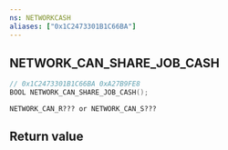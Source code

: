 ```yaml
---
ns: NETWORKCASH
aliases: ["0x1C2473301B1C66BA"]
---
```

## NETWORK_CAN_SHARE_JOB_CASH

```c
// 0x1C2473301B1C66BA 0xA27B9FE8
BOOL NETWORK_CAN_SHARE_JOB_CASH();
```

```
NETWORK_CAN_R??? or NETWORK_CAN_S???  
```


## Return value
